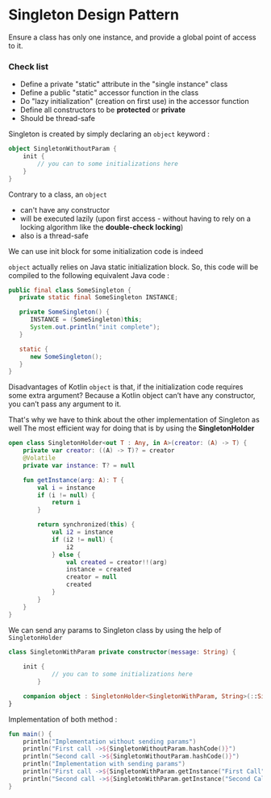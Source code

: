 # Singleton Design Pattern

Ensure a class has only one instance, and provide a global point of access to it.

### Check list
- Define a private "static" attribute in the "single instance" class
- Define a public "static" accessor function in the class
- Do "lazy initialization" (creation on first use) in the accessor function
- Define all constructors to be __protected__ or __private__
- Should be thread-safe

Singleton is created by simply declaring an ``object`` keyword :

```kotlin
object SingletonWithoutParam {
    init {
        // you can to some initializations here
    }
}
```

Contrary to a class, an ``object`` 
- can't have any constructor
- will be executed lazily (upon first access - without having to rely on a locking algorithm like the __double-check locking__) 
- also is a thread-safe

We can use init block for some initialization code is indeed

``object`` actually relies on Java static initialization block. So, this code will be compiled to the following equivalent Java code :

```java
public final class SomeSingleton {
   private static final SomeSingleton INSTANCE;

   private SomeSingleton() {
      INSTANCE = (SomeSingleton)this;
      System.out.println("init complete");
   }

   static {
      new SomeSingleton();
   }
}
```

Disadvantages of Kotlin ```object``` is that, if the initialization code requires some extra argument? Because a Kotlin object can’t have any constructor, you can’t pass any argument to it.

That's why we have to think about the other implementation of Singleton as well
The most efficient way for doing that is by using the __SingletonHolder__

```kotlin
open class SingletonHolder<out T : Any, in A>(creator: (A) -> T) {
    private var creator: ((A) -> T)? = creator
    @Volatile
    private var instance: T? = null

    fun getInstance(arg: A): T {
        val i = instance
        if (i != null) {
            return i
        }

        return synchronized(this) {
            val i2 = instance
            if (i2 != null) {
                i2
            } else {
                val created = creator!!(arg)
                instance = created
                creator = null
                created
            }
        }
    }
}
```

We can send any params to Singleton class by using the help of ```SingletonHolder```

```kotlin
class SingletonWithParam private constructor(message: String) {
    
    init {
            // you can to some initializations here
        }    

    companion object : SingletonHolder<SingletonWithParam, String>(::SingletonWithParam)
}
```

Implementation of both method : 

```kotlin
fun main() {
    println("Implementation without sending params")
    println("First call ->${SingletonWithoutParam.hashCode()}")
    println("Second call ->${SingletonWithoutParam.hashCode()}")
    println("Implementation with sending params")
    println("First call ->${SingletonWithParam.getInstance("First Call").hashCode()}")
    println("Second call ->${SingletonWithParam.getInstance("Second Call").hashCode()}")
}
```
